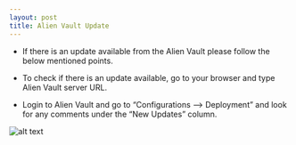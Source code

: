 ```yaml
---
layout: post
title: Alien Vault Update
---
```


* If there is an update available from the Alien Vault please follow the below mentioned points.

* To check if there is an update available, go to your browser and type Alien Vault server URL.
 
* Login to Alien Vault and go to “Configurations --> Deployment” and look for any comments under the “New Updates” column.


![alt text](https://mysticwayfarer7.github.io/mssp-soc/images/16.png "Alien Vault Update GUI")
